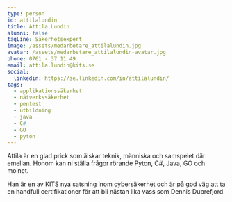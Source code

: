 ```yaml
---
type: person
id: attilalundin
title: Attila Lundin
alumni: false
tagLine: Säkerhetsexpert
image: /assets/medarbetare_attilalundin.jpg
avatar: /assets/medarbetare_attilalundin-avatar.jpg
phone: 0761 - 37 11 49
email: attila.lundin@kits.se
social:
  linkedin: https://se.linkedin.com/in/attilalundin/
tags:
  - applikationssäkerhet
  - nätverkssäkerhet
  - pentest
  - utbildning
  - java
  - C#
  - GO
  - pyton
---
```


Attila är en glad prick som älskar teknik, människa och samspelet där emellan. Honom kan ni ställa frågor rörande Pyton, C#, Java, GO och molnet. 

Han är en av KITS nya satsning inom cybersäkerhet och är på god väg att ta en handfull certifikationer för att bli nästan lika vass som Dennis Dubrefjord.  